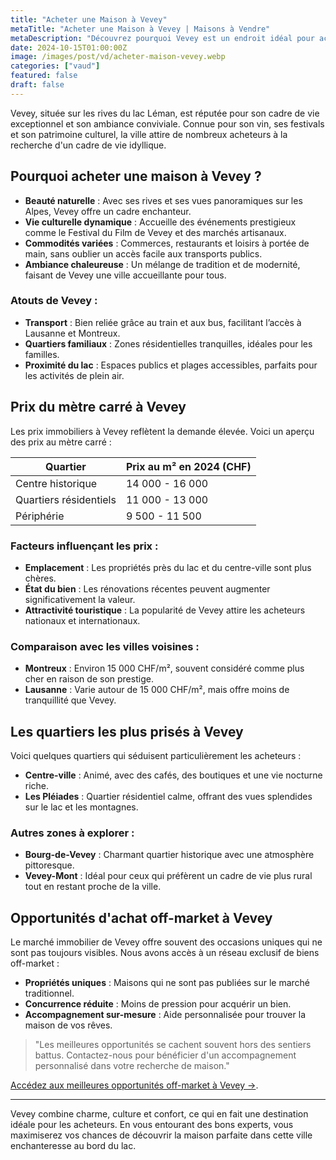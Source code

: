 ```yaml
---
title: "Acheter une Maison à Vevey"
metaTitle: "Acheter une Maison à Vevey | Maisons à Vendre"
metaDescription: "Découvrez pourquoi Vevey est un endroit idéal pour acheter une maison. Explorez le marché immobilier local, les quartiers prisés et nos conseils pour vous accompagner dans votre achat."
date: 2024-10-15T01:00:00Z
image: /images/post/vd/acheter-maison-vevey.webp
categories: ["vaud"]
featured: false
draft: false
---
```


Vevey, située sur les rives du lac Léman, est réputée pour son cadre de vie exceptionnel et son ambiance conviviale. Connue pour son vin, ses festivals et son patrimoine culturel, la ville attire de nombreux acheteurs à la recherche d'un cadre de vie idyllique.

## Pourquoi acheter une maison à Vevey ?

- **Beauté naturelle** : Avec ses rives et ses vues panoramiques sur les Alpes, Vevey offre un cadre enchanteur.
- **Vie culturelle dynamique** : Accueille des événements prestigieux comme le Festival du Film de Vevey et des marchés artisanaux.
- **Commodités variées** : Commerces, restaurants et loisirs à portée de main, sans oublier un accès facile aux transports publics.
- **Ambiance chaleureuse** : Un mélange de tradition et de modernité, faisant de Vevey une ville accueillante pour tous.

### Atouts de Vevey :
- **Transport** : Bien reliée grâce au train et aux bus, facilitant l’accès à Lausanne et Montreux.
- **Quartiers familiaux** : Zones résidentielles tranquilles, idéales pour les familles.
- **Proximité du lac** : Espaces publics et plages accessibles, parfaits pour les activités de plein air.

## Prix du mètre carré à Vevey

Les prix immobiliers à Vevey reflètent la demande élevée. Voici un aperçu des prix au mètre carré :

| Quartier                | Prix au m² en 2024 (CHF) |
|-------------------------|--------------------------|
| Centre historique        | 14 000 - 16 000          |
| Quartiers résidentiels    | 11 000 - 13 000          |
| Périphérie                | 9 500 - 11 500           |

### Facteurs influençant les prix :
- **Emplacement** : Les propriétés près du lac et du centre-ville sont plus chères.
- **État du bien** : Les rénovations récentes peuvent augmenter significativement la valeur.
- **Attractivité touristique** : La popularité de Vevey attire les acheteurs nationaux et internationaux.

### Comparaison avec les villes voisines :
- **Montreux** : Environ 15 000 CHF/m², souvent considéré comme plus cher en raison de son prestige.
- **Lausanne** : Varie autour de 15 000 CHF/m², mais offre moins de tranquillité que Vevey.

## Les quartiers les plus prisés à Vevey

Voici quelques quartiers qui séduisent particulièrement les acheteurs :

- **Centre-ville** : Animé, avec des cafés, des boutiques et une vie nocturne riche. 
- **Les Pléiades** : Quartier résidentiel calme, offrant des vues splendides sur le lac et les montagnes.

### Autres zones à explorer :
- **Bourg-de-Vevey** : Charmant quartier historique avec une atmosphère pittoresque.
- **Vevey-Mont** : Idéal pour ceux qui préfèrent un cadre de vie plus rural tout en restant proche de la ville.

## Opportunités d'achat off-market à Vevey

Le marché immobilier de Vevey offre souvent des occasions uniques qui ne sont pas toujours visibles. Nous avons accès à un réseau exclusif de biens off-market :

- **Propriétés uniques** : Maisons qui ne sont pas publiées sur le marché traditionnel.
- **Concurrence réduite** : Moins de pression pour acquérir un bien.
- **Accompagnement sur-mesure** : Aide personnalisée pour trouver la maison de vos rêves.

> "Les meilleures opportunités se cachent souvent hors des sentiers battus. Contactez-nous pour bénéficier d'un accompagnement personnalisé dans votre recherche de maison."

[Accédez aux meilleures opportunités off-market à Vevey ->](/contact).

---

Vevey combine charme, culture et confort, ce qui en fait une destination idéale pour les acheteurs. En vous entourant des bons experts, vous maximiserez vos chances de découvrir la maison parfaite dans cette ville enchanteresse au bord du lac.
